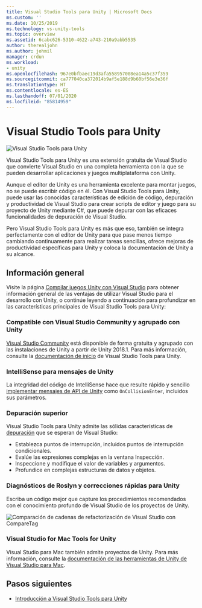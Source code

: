 ```yaml
---
title: Visual Studio Tools para Unity | Microsoft Docs
ms.custom: ''
ms.date: 10/25/2019
ms.technology: vs-unity-tools
ms.topic: overview
ms.assetid: 6cabc626-5310-4622-a743-210a9abb5535
author: therealjohn
ms.author: johmil
manager: crdun
ms.workload:
- unity
ms.openlocfilehash: 967e0bfbaec19d3afa558957008ea14a5c37f359
ms.sourcegitcommit: ca777040ca372014b9af5e188d9b60bf56e3e36f
ms.translationtype: HT
ms.contentlocale: es-ES
ms.lasthandoff: 07/01/2020
ms.locfileid: "85814959"
---
```

# <a name="visual-studio-tools-for-unity"></a>Visual Studio Tools para Unity

![Visual Studio Tools para Unity](media/vstu_header.png)

Visual Studio Tools para Unity es una extensión gratuita de Visual Studio que convierte Visual Studio en una completa herramienta con la que se pueden desarrollar aplicaciones y juegos multiplataforma con Unity.

Aunque el editor de Unity es una herramienta excelente para montar juegos, no se puede escribir código en él. Con Visual Studio Tools para Unity, puede usar las conocidas características de edición de código, depuración y productividad de Visual Studio para crear scripts de editor y juego para su proyecto de Unity mediante C#, que puede depurar con las eficaces funcionalidades de depuración de Visual Studio.

Pero Visual Studio Tools para Unity es más que eso, también se integra perfectamente con el editor de Unity para que pase menos tiempo cambiando continuamente para realizar tareas sencillas, ofrece mejoras de productividad específicas para Unity y coloca la documentación de Unity a su alcance.

## <a name="overview"></a>Información general

Visite la página [Compilar juegos Unity con Visual Studio](https://visualstudio.microsoft.com/vs/unity-tools/) para obtener información general de las ventajas de utilizar Visual Studio para el desarrollo con Unity, o continúe leyendo a continuación para profundizar en las características principales de Visual Studio Tools para Unity:

### <a name="compatible-with-visual-studio-community-and-bundled-with-unity"></a>Compatible con Visual Studio Community y agrupado con Unity

[Visual Studio Community](https://visualstudio.microsoft.com/) está disponible de forma gratuita y agrupado con las instalaciones de Unity a partir de Unity 2018.1. Para más información, consulte la [documentación de inicio](getting-started-with-visual-studio-tools-for-unity.md) de Visual Studio Tools para Unity.

### <a name="intellisense-for-unity-messages"></a>IntelliSense para mensajes de Unity

La integridad del código de IntelliSense hace que resulte rápido y sencillo [implementar mensajes de API de Unity](using-visual-studio-tools-for-unity.md#intellisense-for-unity-api-messages) como `OnCollisionEnter`, incluidos sus parámetros.

### <a name="superior-debugging"></a>Depuración superior

Visual Studio Tools para Unity admite las sólidas características de [depuración](using-visual-studio-tools-for-unity.md#unity-debugging) que se esperan de Visual Studio:

* Establezca puntos de interrupción, incluidos puntos de interrupción condicionales.
* Evalúe las expresiones complejas en la ventana Inspección.
* Inspeccione y modifique el valor de variables y argumentos.
* Profundice en complejas estructuras de datos y objetos.

### <a name="roslyn-diagnostics-and-quick-fixes-for-unity"></a>Diagnósticos de Roslyn y correcciones rápidas para Unity

Escriba un código mejor que capture los procedimientos recomendados con el conocimiento profundo de Visual Studio de los proyectos de Unity.

![Comparación de cadenas de refactorización de Visual Studio con CompareTag](media/unity-diagnostics.png)

### <a name="visual-studio-for-mac-tools-for-unity"></a>Visual Studio for Mac Tools for Unity

Visual Studio para Mac también admite proyectos de Unity. Para más información, consulte la [documentación de las herramientas de Unity de Visual Studio para Mac](/visualstudio/mac/unity-tools).

## <a name="next-steps"></a>Pasos siguientes

* [Introducción a Visual Studio Tools para Unity](getting-started-with-visual-studio-tools-for-unity.md)
